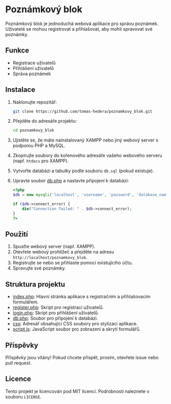 # Poznámkový blok

Poznámkový blok je jednoduchá webová aplikace pro správu poznámek. Uživatelé se mohou registrovat a přihlašovat, aby mohli spravovat své poznámky.

## Funkce

- Registrace uživatelů
- Přihlášení uživatelů
- Správa poznámek

## Instalace

1. Naklonujte repozitář:
    ```sh
    git clone https://github.com/tomas-hedera/poznamkovy_blok.git
    ```

2. Přejděte do adresáře projektu:
    ```sh
    cd poznamkovy_blok
    ```

3. Ujistěte se, že máte nainstalovaný XAMPP nebo jiný webový server s podporou PHP a MySQL.

4. Zkopírujte soubory do kořenového adresáře vašeho webového serveru (např. `htdocs` pro XAMPP).

5. Vytvořte databázi a tabulky podle souboru `db.sql` (pokud existuje).

6. Upravte soubor [db.php](http://_vscodecontentref_/1) a nastavte připojení k databázi:
    ```php
    <?php
    $db = new mysqli('localhost', 'username', 'password', 'database_name');

    if ($db->connect_error) {
        die("Connection failed: " . $db->connect_error);
    }
    ?>
    ```

## Použití

1. Spusťte webový server (např. XAMPP).
2. Otevřete webový prohlížeč a přejděte na adresu `http://localhost/poznamkovy_blok`.
3. Registrujte se nebo se přihlaste pomocí existujícího účtu.
4. Spravujte své poznámky.

## Struktura projektu

- [index.php](http://_vscodecontentref_/2): Hlavní stránka aplikace s registračním a přihlašovacím formulářem.
- [register.php](http://_vscodecontentref_/3): Skript pro registraci uživatelů.
- [login.php](http://_vscodecontentref_/4): Skript pro přihlášení uživatelů.
- [db.php](http://_vscodecontentref_/5): Soubor pro připojení k databázi.
- [css](http://_vscodecontentref_/6): Adresář obsahující CSS soubory pro stylizaci aplikace.
- [script.js](http://_vscodecontentref_/7): JavaScript soubor pro zobrazení a skrytí formulářů.

## Příspěvky

Příspěvky jsou vítány! Pokud chcete přispět, prosím, otevřete issue nebo pull request.

## Licence

Tento projekt je licencován pod MIT licencí. Podrobnosti naleznete v souboru `LICENSE`.
